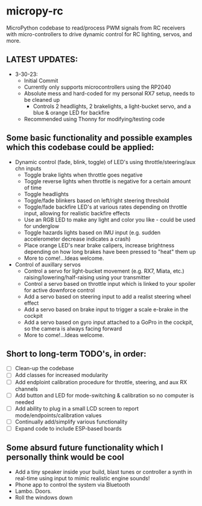 # micropy-rc
MicroPython codebase to read/process PWM signals from RC receivers with micro-controllers to drive dynamic control for RC lighting, servos, and more.

## LATEST UPDATES:
- 3-30-23:
    - Initial Commit
    - Currently only supports microcontrollers using the RP2040
    - Absolute mess and hard-coded for my personal RX7 setup, needs to be cleaned up
        - Controls 2 headlights, 2 brakelights, a light-bucket servo, and a blue & orange LED for backfire
    - Recommended using Thonny for modifying/testing code

## Some basic functionality and possible examples which this codebase could be applied:
- Dynamic control (fade, blink, toggle) of LED's using throttle/steering/aux chn inputs
    - Toggle brake lights when throttle goes negative
    - Toggle reverse lights when throttle is negative for a certain amount of time
    - Toggle headlights
    - Toggle/fade blinkers based on left/right steering threshold
    - Toggle/fade backfire LED's at various rates depending on throttle input, allowing for realistic backfire effects
    - Use an RGB LED to make any light and color you like - could be used for underglow
    - Toggle hazards lights based on IMU input (e.g. sudden accelerometer decrease indicates a crash)
    - Place orange LED's near brake calipers, increase brightness depending on how long brakes have been pressed to "heat" them up
    - More to come!...Ideas welcome.
- Control of auxillary servos
    - Control a servo for light-bucket movement (e.g. RX7, Miata, etc.) raising/lowering/half-raising using your transmitter
    - Control a servo based on throttle input which is linked to your spoiler for active downforce control
    - Add a servo based on steering input to add a realist steering wheel effect
    - Add a servo based on brake input to trigger a scale e-brake in the cockpit
    - Add a servo based on gyro input attached to a GoPro in the cockpit, so the camera is always facing forward
    - More to come!...Ideas welcome.

## Short to long-term TODO's, in order:
- [ ] Clean-up the codebase
- [ ] Add classes for increased modularity
- [ ] Add endploint calibration procedure for throttle, steering, and aux RX channels
- [ ] Add button and LED for mode-switching & calibration so no computer is needed
- [ ] Add ability to plug in a small LCD screen to report mode/endpoints/calibration values
- [ ] Continually add/simplify various functionality
- [ ] Expand code to include ESP-based boards

## Some absurd future functionality which I personally think would be cool
- Add a tiny speaker inside your build, blast tunes or controller a synth in real-time using input to mimic realistic engine sounds!
- Phone app to control the system via Bluetooth
- Lambo. Doors.
- Roll the windows down

